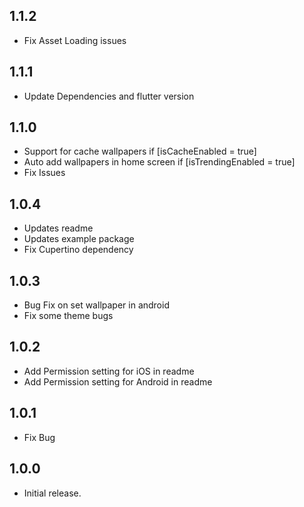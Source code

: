 ## 1.1.2
* Fix Asset Loading issues

## 1.1.1
* Update Dependencies and flutter version

## 1.1.0
* Support for cache wallpapers if [isCacheEnabled = true]
* Auto add wallpapers in home screen if [isTrendingEnabled = true]
* Fix Issues

## 1.0.4
* Updates readme
* Updates example package
* Fix Cupertino dependency

## 1.0.3
* Bug Fix on set wallpaper in android 
* Fix some theme bugs

## 1.0.2
* Add Permission setting for iOS in readme
* Add Permission setting for Android in readme

## 1.0.1
* Fix Bug

## 1.0.0
* Initial release.
